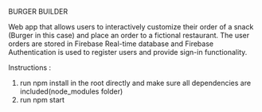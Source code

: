 BURGER BUILDER 


Web app that allows users to interactively customize their order of a snack (Burger in this case) and place an order to a fictional restaurant.
The user orders are stored in Firebase Real-time database and Firebase Authentication is used to register users and provide sign-in functionality.


Instructions :
1. run npm install in the root directly and make sure all dependencies are included(node_modules folder)
2. run npm start    
